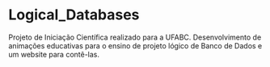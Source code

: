 # Logical_Databases
Projeto de Iniciação Científica realizado para a UFABC. 
Desenvolvimento de animações educativas para o ensino de projeto lógico de Banco de Dados e um website para contê-las.
